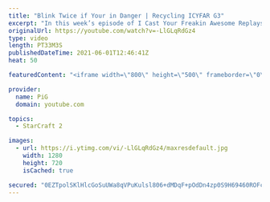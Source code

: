 ```yaml
---
title: "Blink Twice if Your in Danger | Recycling ICYFAR G3"
excerpt: "In this week’s episode of I Cast Your Freakin Awesome Replays (ICYFAR) players sent in their replays where they tried to use the same units as much as possible without losing them.   NEW ICYFAR CHALLENGE: \"Asserting Dominance\" - Announce your strategy to your opponent at the start of the game. Bonus"
originalUrl: https://youtube.com/watch?v=-LlGLqRdGz4
type: video
length: PT33M3S
publishedDateTime: 2021-06-01T12:46:41Z
heat: 50

featuredContent: "<iframe width=\"800\" height=\"500\" frameborder=\"0\" src=\"https://www.youtube.com/embed/-LlGLqRdGz4\" allow=\"accelerometer; autoplay; encrypted-media; gyroscope; picture-in-picture\" allowfullscreen></iframe>"

provider:
  name: PiG
  domain: youtube.com

topics:
  - StarCraft 2

images:
  - url: https://i.ytimg.com/vi/-LlGLqRdGz4/maxresdefault.jpg
    width: 1280
    height: 720
    isCached: true

secured: "0EZTpolSKlHlcGoSuUWa8qVPuKulsl806+dMDqF+pOdDn4zp0S9H69460ROFcKUVZz6MNDK3/byzl43OjSljcMC1foAF6g9LgBpqp0gmJVWOHxkX8xEOBMFwzdmlV6OMhsrjigJN3D4l0REzMUOpN09wVGXv5hV3tRI/ffged70yHEN+1dsZ+mMkiGzB1J1tOIzDVkBeRAl24XQLiAaXKzCQQSa0eu9IUqSS6JYBgKH1edOESGjqe7GXJCxZw4Sdgr34V5hEl2kOFKntBRbZj3AC2I6lRRIvJqlm7mq+i8HiDyBlrTAsB91elb3R+wBbePdbD1fDIzSZ7HgnyBsSZK7It6d56dn4Xe+cjT8bFtIHhtZU/5J9XX7z+Ixsz8B9UmCySN2wL69h5vBiWF9uhZGjWxeaykhWqLf3BknT2uQ=;nQjQTtP3h+edE4E4QELXXg=="
---
```


